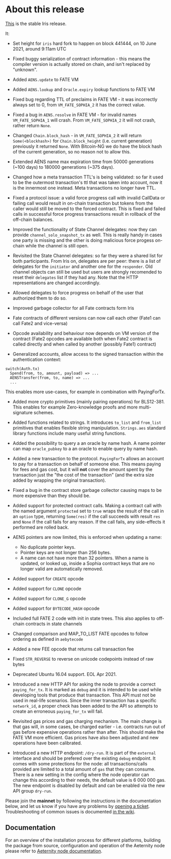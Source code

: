 # About this release

[This](https://github.com/aeternity/aeternity/releases/tag/v6.0.0) is the stable Iris release.

It:

* Set height for `iris` hard fork to happen on block 441444, on 10 June 2021,
  around 9:11am UTC

* Fixed buggy serialization of contract information - this means the compiler version is actually
  stored on chain, and isn't replaced by "unknown".

* Added `AENS.update` to FATE VM

* Added `AENS.lookup` and `Oracle.expiry` lookup functions to FATE VM

* Fixed bug regarding TTL of preclaims in FATE VM - it was incorrectly always
  set to 0, from `VM_FATE_SOPHIA_2` it has the correct value.

* Fixed a bug in `AENS.resolve` in FATE VM - for invalid names `VM_FATE_SOPHIA_1`
  will crash. From `VM_FATE_SOPHIA_2` it will not crash, rather return `None`.

* Changed `Chain.block_hash` - in `VM_FATE_SOPHIA_2` it will return
  `Some(<blockhash>)` for `Chain.block_height` (i.e. current generation)
  previously it returned `None`. With Bitcoin-NG we do have the block hash of
  the current generation, so no reason not to allow this.

* Extended AENS name max expiration time from 50000 generations (~100 days) to
  180000 generations (~375 days).

* Changed how a meta transaction TTL's is being validated: so far it used to
  be the outermost transaction's ttl that was taken into account, now it is
  the innermost one instead. Meta transactions no longer have TTL.

* Fixed a protocol issue: a valid force progress call with invalid CallData or
  failing call would result in on-chain transaction but tokens from the caller
  would still be moved to the forced contract. This is fixed and failed calls
  in successful force progress transactions result in rollback of the
  off-chain balances.

* Improved the functionality of State Channel delegates: now they can provide
  `channel_solo_snapshot_tx` as well. This is really handy in cases one party
  is missing and the other is doing malicious force progess on-chain while the
  channel is still open.

* Revisited the State Channel delegates: so far they were a shared list for
  both participants. From Iris on, delegates are per peer: there is a list of
  delegates for the `initiator` and another one for the `responder`. Old
  channel objects can still be used but users are strongly recomended to reset
  their `delegates` list if they had any. Note that the HTTP representations
  are changed accordingly.

* Allowed delegates to force progress on behalf of the user that authorized
  them to do so.

* Improved garbage collector for all Fate contracts form Iris

* Fate contracts of different versions can now call each other (Fate1 can call Fate2 and vice-versa)

* Opcode availability and behaviour now depends on VM version of the contract
  (Fate2 opcodes are available both when Fate2 contract is called directly and
  when called by another (possibly Fate1) contract)

* Generalized accounts, allow access to the signed transaction within the authentication context:
```
switch(Auth.tx)
  Spend(from, to, amount, payload) => ...
  AENSTransfer(from, to, name) => ...
  ...
```
  This enables more use-cases, for example in combination with PayingForTx.

* Added more crypto primitives (mainly pairing operations) for BLS12-381. This
  enables for example Zero-knowledge proofs and more multi-signature schemes.

* Added functions related to strings. It introduces `to_list` and `from_list`
  primitives that enables flexible string manipulation. `Strings.aes` standard
  library functions include many useful string functions.

* Added the possibility to query a an oracle by name hash. A name pointer can
  map `oracle_pubkey` to a an oracle to enable query by name hash.

* Added a new transaction to the protocol. `PayingForTx` allows an account to pay
  for a transaction on behalf of someone else. This means paying for fees and
  gas cost, but it will **not** cover the amount spent by the transaction just
  the "the cost of the transaction" (and the extra size added by wrapping the
  original transaction).

* Fixed a bug in the contract store garbage collector causing maps to be
  more expensive than they should be.

* Added support for protected contract calls. Making a contract call with the named
  argument `protected` set to `true` wraps the result of the call in an
  `option` type, returning `Some(res)` if the call succeeds with result `res`
  and `None` if the call fails for any reason. If the call fails, any
  side-effects it performed are rolled back.

* AENS pointers are now limited, this is enforced when updating a name:
  - No duplicate pointer keys.
  - Pointer keys are not longer than 256 bytes.
  - A name can not have more than 32 pointers.
  When a name is updated, or looked up, inside a Sophia contract keys
  that are no longer valid are automatically removed.

* Added support for `CREATE` opcode

* Added support for `CLONE` opcode

* Added support for `CLONE_G` opcode

* Added support for `BYTECODE_HASH` opcode

* Included full FATE 2 code with init in state trees. This also applies to off-chain contracts in state channels

* Changed comparison and MAP\_TO\_LIST FATE opcodes to follow ordering as defined in `aebytecode`

* Added a new FEE opcode that returns call transaction fee

* Fixed `STR_REVERSE` to reverse on unicode codepoints instead of raw bytes

* Deprecated Ubuntu 16.04 support. EOL Apr 2021.

* Introduced a new HTTP API for asking the node to provide a correct
  `paying_for_tx`. It is marked as `debug` and it is intended to be used while
  developing tools that produce that transaction. This API must not be used in
  real-life scenarios. Since the inner transaction has a specific
  `network_id`, a proper check has been added to the API so attempts to create
  an erroneous `paying_for_tx` will fail.

* Revisited gas prices and gas charging mechanism. The main change is that gas
  will, in some cases, be charged earlier - i.e. contracts run out of gas
  before expensive operations rather than after. This should make the FATE VM
  more efficient. Gas prices have also been adjusted and new operations have
  been calibrated.

* Introduced a new HTTP endpoint: `/dry-run`. It is part of the `external`
  interface and should be prefered over the existing `debug` endpoint. It
  comes with some protections for the node: all transactions/calls provided
  are limited to a total amount of `gas` that they can consume. There is a new
  setting in the config where the node operator can change this according to
  their needs, the default value is 6 000 000 gas. The new endpoint is
  disabled by default and can be enabled via the new API group `dry-run`.

Please join the **mainnet** by following the instructions in the documentation below,
and let us know if you have any problems by [opening a ticket](https://github.com/aeternity/aeternity/issues).
Troubleshooting of common issues is documented [in the wiki](https://github.com/aeternity/aeternity/wiki/Troubleshooting).

## Documentation

For an overview of the installation process for different platforms,
building the package from source, configuration and operation of the Aeternity
node please refer to [Aeternity node documentation](https://docs.aeternity.io/).

